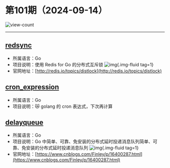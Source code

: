 # 第101期（2024-09-14）

![view-count](https://count.getloli.com/@xiaoxuan6-weekly-20240914)

---
## [redsync](https://github.com/go-redsync/redsync)
- 所属语言：Go
- 项目说明：使用 Redis for Go 的分布式互斥锁
![img](https://ghfast.top/https://raw.githubusercontent.com/xiaoxuan6/weekly/main/docs/static/images/2024-09-14/1726312047.png){.img-fluid tag=1}
- 官网地址：[http://redis.io/topics/distlock](http://redis.io/topics/distlock)

## [cron_expression](https://github.com/artfoxe6/cron_expression)
- 所属语言：Go
- 项目说明：:crying_cat_face: golang 的 cron 表达式，下次再计算

## [delayqueue](https://github.com/HDT3213/delayqueue)
- 所属语言：Go
- 项目说明：Go 中简单、可靠、免安装的分布式延时投递消息队列简单、可靠、免安装的分布式延时投递消息队列
![img](https://ghfast.top/https://raw.githubusercontent.com/xiaoxuan6/weekly/main/docs/static/images/2024-09-14/1726320752.png){.img-fluid tag=1}
- 官网地址：[https://www.cnblogs.com/Finley/p/16400287.html](https://www.cnblogs.com/Finley/p/16400287.html)
